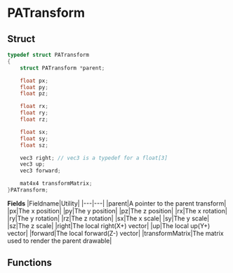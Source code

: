 # PATransform

## Struct

```C
typedef struct PATransform
{
	struct PATransform *parent;

	float px;
	float py;
	float pz;

	float rx;
	float ry;
	float rz;

	float sx;
	float sy;
	float sz;

	vec3 right; // vec3 is a typedef for a float[3]
	vec3 up;
	vec3 forward;

	mat4x4 transformMatrix;
}PATransform;
```

__Fields__
|Fieldname|Utility|
|---|---|
|parent|A pointer to the parent transform|
|px|The x position|
|py|The y position|
|pz|The z position|
|rx|The x rotation|
|ry|The y rotation|
|rz|The z rotation|
|sx|The x scale|
|sy|The y scale|
|sz|The z scale|
|right|The local right(X+) vector|
|up|The local up(Y+) vector|
|forward|The local forward(Z-) vector|
|transformMatrix|The matrix used to render the parent drawable|

## Functions
